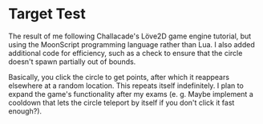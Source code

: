 # Target Test

The result of me following Challacade's Löve2D game engine tutorial, but using the MoonScript programming language rather than Lua. I also added additional code for efficiency, such as a check to ensure that the circle doesn't spawn partially out of bounds.

Basically, you click the circle to get points, after which it reappears elsewhere at a random location. This repeats itself indefinitely. I plan to expand the game's functionality after my exams (e. g. Maybe implement a cooldown that lets the circle teleport by itself if you don't click it fast enough?).
